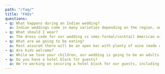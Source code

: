 ```yaml
---
path: "/faq/"
title: "FAQs"
questions:
- q: What happens during an Indian wedding?
  a: Indian weddings come in many varieties depending on the region, and can range from hours to days. Our condensed 1.5 hour ceremony will be following the traditions of the Tamil Brahmins, and we have laid out a guide for how our wedding ceremony will run in the Ceremony page for those unfamiliar.
- q: What should I wear?
  a: The dress code for our wedding is semi-formal/cocktail American or Indian attire. Those wishing to wear Indian clothing can wear a kurta pajama, salwar kameez, or saree. The ceremony is outdoors on grass so keep that in mind!
- q: What are we going to be eating?
  a: Rest assured there will be an open bar with plenty of wine (made on location), beer, and liquor. Our cocktail hour and dinner will be a buffet-style selection of delicious vegetarian Indian-fusion options.
- q: Are kids welcome?
  a: While we love your children, our wedding is going to be an adults-only event. We appreciate you making arrangements ahead of time, and gladly welcome kiddos to our welcome reception!
- q: Do you have a hotel block for guests?
  a: We’re working on securing a hotel block for our guests, including transportation to and from the wedding.
---
```


